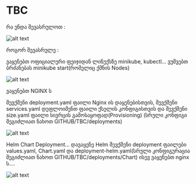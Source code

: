 # TBC
რა უნდა შევასრულოთ : 

![alt text](https://s3.eu-west-1.amazonaws.com/by.bucket-exadel/tbc.png)


როგორ შევასრულე :

ვაყენებთ ოფიციალური ფეიჯიდან ლინუქსზე minikube, kubectl... ვუშვებთ ბრძანებას minikube start(რომელიც ქმნის Nodes) 

![alt text](https://s3.eu-west-1.amazonaws.com/by.bucket-exadel/TBC-1.JPG)
  
ვაყენებთ NGINX ს 

შევქმენი deployment.yaml ფაილი Nginx ის დაყენებისთვის, შევქმენი services.yaml დეფლოიმენთ ფაილი ქსელის კონფიგისთვის და შევქმენი size.yaml ფაილი სივრცის გამოსაყოფად(Provisioning) (სრული კონფიგი შეგიძლიათ ნახოთ GITHUB/TBC/deployments) 

![alt text](https://s3.eu-west-1.amazonaws.com/by.bucket-exadel/TBC-2.JPG)




Helm Chart Deployment... დავაყენე Helm შევქმენი deployment ფაილები values.yaml, Chart.yaml და deployment-helm.yaml(სრული კონფიგურაცია შეგიძლიათ ნახოთ GITHUB/TBC/deployments/Chart) ისევ ვაყენებთ nginx ს....

![alt text](https://s3.eu-west-1.amazonaws.com/by.bucket-exadel/helmchart.JPG)


